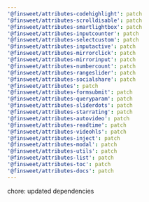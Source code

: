 ```yaml
---
'@finsweet/attributes-codehighlight': patch
'@finsweet/attributes-scrolldisable': patch
'@finsweet/attributes-smartlightbox': patch
'@finsweet/attributes-inputcounter': patch
'@finsweet/attributes-selectcustom': patch
'@finsweet/attributes-inputactive': patch
'@finsweet/attributes-mirrorclick': patch
'@finsweet/attributes-mirrorinput': patch
'@finsweet/attributes-numbercount': patch
'@finsweet/attributes-rangeslider': patch
'@finsweet/attributes-socialshare': patch
'@finsweet/attributes': patch
'@finsweet/attributes-formsubmit': patch
'@finsweet/attributes-queryparam': patch
'@finsweet/attributes-sliderdots': patch
'@finsweet/attributes-starrating': patch
'@finsweet/attributes-autovideo': patch
'@finsweet/attributes-readtime': patch
'@finsweet/attributes-videohls': patch
'@finsweet/attributes-inject': patch
'@finsweet/attributes-modal': patch
'@finsweet/attributes-utils': patch
'@finsweet/attributes-list': patch
'@finsweet/attributes-toc': patch
'@finsweet/attributes-docs': patch
---
```


chore: updated dependencies
